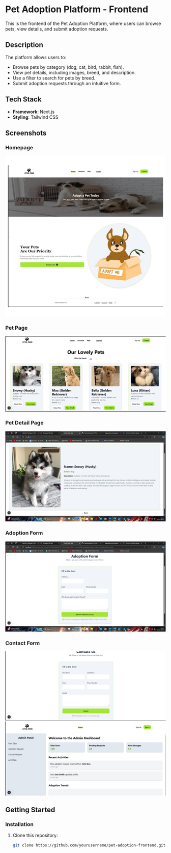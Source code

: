 # Pet Adoption Platform - Frontend

This is the frontend of the Pet Adoption Platform, where users can browse pets, view details, and submit adoption requests.

## Description
The platform allows users to:
- Browse pets by category (dog, cat, bird, rabbit, fish).
- View pet details, including images, breed, and description.
- Use a filter to search for pets by breed.
- Submit adoption requests through an intuitive form.

## Tech Stack
- **Framework**: Next.js
- **Styling**: Tailwind CSS

## Screenshots

### Homepage
![Homepage](https://github.com/NeetuSharma3012/Pet_Adoption_Platform_Frontend/blob/main/WhatsApp%20Image%202024-12-16%20at%2019.00.50_2c467c96.jpg?raw=true)

### Pet Page
![Pet Page Screenshot](https://github.com/NeetuSharma3012/Pet_Adoption_Platform_Frontend/blob/main/Screenshot%20(107).png?raw=true)

### Pet Detail Page
![Pet Detail Page](https://github.com/NeetuSharma3012/Pet_Adoption_Platform_Frontend/blob/main/Screenshot%20(128).png?raw=true)

### Adoption Form
![Adoption Form](https://github.com/NeetuSharma3012/Pet_Adoption_Platform_Frontend/blob/main/Screenshot%20(129).png?raw=true)
### Contact Form
![Contact Form](https://github.com/NeetuSharma3012/Pet_Adoption_Platform_Frontend/blob/main/Screenshot%20(112).png?raw=true)
![Admin page](https://github.com/NeetuSharma3012/Pet_Adoption_Platform_Frontend/blob/main/Screenshot%20(114).png?raw=true)

## Getting Started

### Installation
1. Clone this repository:
   ```bash
   git clone https://github.com/yourusername/pet-adoption-frontend.git
